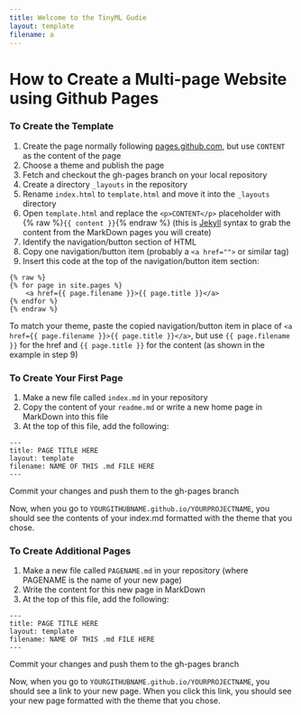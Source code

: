 ```yaml
---
title: Welcome to the TinyML Gudie
layout: template
filename: a
--- 
```


# How to Create a Multi-page Website using Github Pages

### To Create the Template
1. Create the page normally following [pages.github.com](https://pages.github.com), but use `CONTENT` as the content of the page
2. Choose a theme and publish the page
3. Fetch and checkout the gh-pages branch on your local repository
4. Create a directory `_layouts` in the repository
5. Rename `index.html` to `template.html` and move it into the `_layouts` directory
6. Open `template.html` and replace the `<p>CONTENT</p>` placeholder with {% raw %}`{{ content }}`{% endraw %} (this is [Jekyll](https://jekyllrb.com) syntax to grab the content from the MarkDown pages you will create)
7. Identify the navigation/button section of HTML
8. Copy one navigation/button item (probably a `<a href="">` or similar tag)
9. Insert this code at the top of the navigation/button item section:

```
{% raw %}
{% for page in site.pages %}
    <a href={{ page.filename }}>{{ page.title }}</a>
{% endfor %}
{% endraw %}
```

To match your theme, paste the copied navigation/button item in place of `<a href={{ page.filename }}>{{ page.title }}</a>`, but use `{{ page.filename }}` for the href and `{{ page.title }}` for the content (as shown in the example in step 9)

### To Create Your First Page
1. Make a new file called `index.md` in your repository
2. Copy the content of your `readme.md` or write a new home page in MarkDown into this file
3. At the top of this file, add the following:

```
---
title: PAGE TITLE HERE
layout: template
filename: NAME OF THIS .md FILE HERE
--- 
```

Commit your changes and push them to the gh-pages branch

Now, when you go to `YOURGITHUBNAME.github.io/YOURPROJECTNAME`, you should see the contents of your index.md formatted with the theme that you chose.

### To Create Additional Pages
1. Make a new file called `PAGENAME.md` in your repository (where PAGENAME is the name of your new page)
2. Write the content for this new page in MarkDown
3. At the top of this file, add the following:

```
---
title: PAGE TITLE HERE
layout: template
filename: NAME OF THIS .md FILE HERE
--- 
```

Commit your changes and push them to the gh-pages branch

Now, when you go to `YOURGITHUBNAME.github.io/YOURPROJECTNAME`, you should see a link to your new page. When you click this link, you should see your new page formatted with the theme that you chose.
